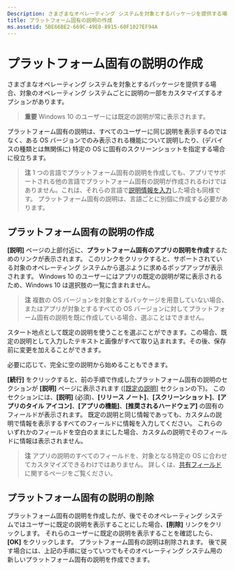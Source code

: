 ```yaml
---
Description: さまざまなオペレーティング システムを対象とするパッケージを提供する場合、対象のオペレーティング システムごとに説明の一部をカスタマイズするオプションがあります。
title: プラットフォーム固有の説明の作成
ms.assetid: 5BE66BE2-669C-49E0-8915-60F1027EF94A
---
```


# プラットフォーム固有の説明の作成


さまざまなオペレーティング システムを対象とするパッケージを提供する場合、対象のオペレーティング システムごとに説明の一部をカスタマイズするオプションがあります。

> **重要**  Windows 10 のユーザーには既定の説明が常に表示されます。

プラットフォーム固有の説明は、すべてのユーザーに同じ説明を表示するのではなく、ある OS バージョンでのみ表示される機能について説明したり、(デバイスの種類とは無関係に) 特定の OS に固有のスクリーンショットを指定する場合に役立ちます。

> **注**  1 つの言語でプラットフォーム固有の説明を作成しても、アプリでサポートされる他の言語でプラットフォーム固有の説明が作成されるわけではありません。これは、それらの言語で[説明情報を入力](create-app-descriptions.md)した場合も同様です。 プラットフォーム固有の説明は、言語ごとに別個に作成する必要があります。

## プラットフォーム固有の説明の作成


**[説明]** ページの上部付近に、**プラットフォーム固有のアプリの説明を作成**するためのリンクが表示されます。 このリンクをクリックすると、サポートされている対象のオペレーティング システムから選ぶように求めるポップアップが表示されます。 Windows 10 のユーザーにはアプリの既定の説明が常に表示されるため、Windows 10 は選択肢の一覧に含まれません。

> **注**  複数の OS バージョンを対象とするパッケージを用意していない場合、またはアプリが対象とするすべての OS バージョンに対してプラットフォーム固有の説明を既に作成している場合、選ぶことはできません。

スタート地点として既定の説明を使うことを選ぶことができます。この場合、既定の説明として入力したテキストと画像がすべて取り込まれます。その後、保存前に変更を加えることができます。

必要に応じて、完全に空の説明から始めることもできます。

**[続行]** をクリックすると、前の手順で作成したプラットフォーム固有の説明のセクションが **[説明]** ページに表示されます ([[既定の説明]](create-app-descriptions.md#default-description-fields) セクションの下)。 このセクションには、**[説明]** (必須)、**[リリース ノート]**、**[スクリーンショット]**、**[アプリのタイル アイコン]**、**[アプリの機能]**、**[推奨されるハードウェア]** の固有のフィールドが表示されます。 既定の説明と同じ情報であっても、カスタムの説明で情報を表示するすべてのフィールドに情報を入力してください。 これらのいずれかのフィールドを空白のままにした場合、カスタムの説明でそのフィールドに情報は表示されません。

> **注**  アプリの説明のすべてのフィールドを、対象となる特定の OS に合わせてカスタマイズできるわけではありません。 詳しくは、[共有フィールド](create-app-descriptions.md#shared-fields)に関するページをご覧ください。

## プラットフォーム固有の説明の削除


プラットフォーム固有の説明を作成したが、後でそのオペレーティング システムではユーザーに既定の説明を表示することにした場合、**[削除]** リンクをクリックします。 それらのユーザーに既定の説明を表示することを確認したら、**[OK]** をクリックします。 プラットフォーム固有の説明は削除されます。 後で戻す場合には、上記の手順に従っていつでもそのオペレーティング システム用の新しいプラットフォーム固有の説明を作成できます。

 

 






<!--HONumber=Mar16_HO1-->


